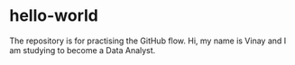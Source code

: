 # hello-world
The repository is for practising the GitHub flow.
Hi, my name is Vinay and I am studying to become a Data Analyst.

